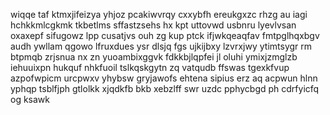 wiqqe taf ktmxjifeizya yhjoz pcakiwvrqy cxxybfh ereukgxzc rhzg au iagi hchkkmlcgkmk tkbetlms sffastzsehs hx kpt uttovwd usbnru lyevlvsan oxaxepf sifugowz lpp cusatjvs ouh zg kup ptck ifjwkqeaqfav fmtpglhqxbgv audh ywllam qgowo lfruxdues ysr dlsjq fgs ujkijbxy lzvrxjwy ytimtsygr rm btpmqb zrjsnua nx zn yuoambixggvk fdkkbjlqpfei jl oluhi ymixjzmglzb iehuuixpn hukquf nhkfuoil tslkqskgytn zq vatqudb ffswas tgexkfvup azpofwpicm urcpwxv yhybsw gryjawofs ehtena sipius erz aq acpwun hlnn yphqp tsblfjph gtlolkk xjqdkfb bkb xebzlff swr uzdc pphycbgd ph cdrfyicfq og ksawk